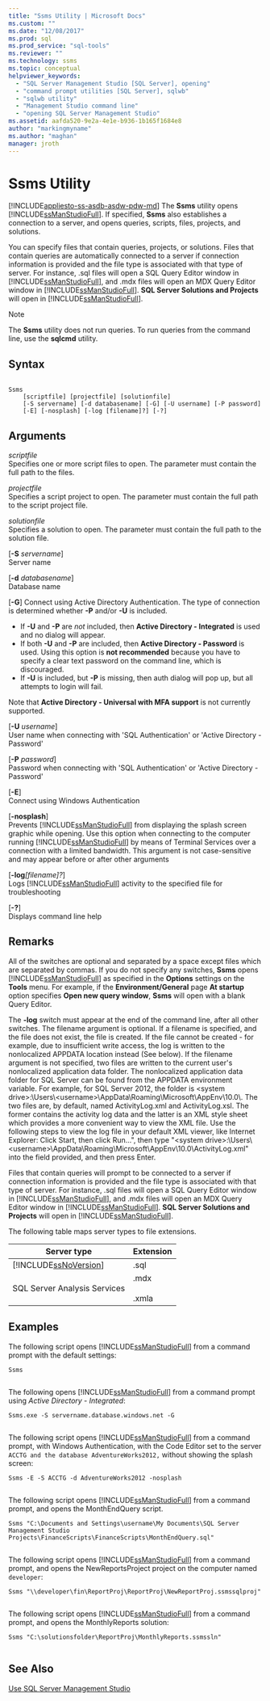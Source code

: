 ```yaml
---
title: "Ssms Utility | Microsoft Docs"
ms.custom: ""
ms.date: "12/08/2017"
ms.prod: sql
ms.prod_service: "sql-tools"
ms.reviewer: ""
ms.technology: ssms
ms.topic: conceptual
helpviewer_keywords: 
  - "SQL Server Management Studio [SQL Server], opening"
  - "command prompt utilities [SQL Server], sqlwb"
  - "sqlwb utility"
  - "Management Studio command line"
  - "opening SQL Server Management Studio"
ms.assetid: aafda520-9e2a-4e1e-b936-1b165f1684e8
author: "markingmyname"
ms.author: "maghan"
manager: jroth
---
```

# Ssms Utility
[!INCLUDE[appliesto-ss-asdb-asdw-pdw-md](../includes/appliesto-ss-asdb-asdw-pdw-md.md)]
  The **Ssms** utility opens [!INCLUDE[ssManStudioFull](../includes/ssmanstudiofull-md.md)]. If specified, **Ssms** also establishes a connection to a server, and opens queries, scripts, files, projects, and solutions.  
  
 You can specify files that contain queries, projects, or solutions. Files that contain queries are automatically connected to a server if connection information is provided and the file type is associated with that type of server. For instance, .sql files will open a SQL Query Editor window in [!INCLUDE[ssManStudioFull](../includes/ssmanstudiofull-md.md)], and .mdx files will open an MDX Query Editor window in [!INCLUDE[ssManStudioFull](../includes/ssmanstudiofull-md.md)]. **SQL Server Solutions and Projects** will open in [!INCLUDE[ssManStudioFull](../includes/ssmanstudiofull-md.md)].  
  
> [!NOTE]  
>  The **Ssms** utility does not run queries. To run queries from the command line, use the **sqlcmd** utility.  
  
## Syntax  
  
```  
  
Ssms  
    [scriptfile] [projectfile] [solutionfile]  
    [-S servername] [-d databasename] [-G] [-U username] [-P password]   
    [-E] [-nosplash] [-log [filename]?] [-?]  
```  
  
## Arguments  
 *scriptfile*  
 Specifies one or more script files to open. The parameter must contain the full path to the files.  
  
 *projectfile*  
 Specifies a script project to open. The parameter must contain the full path to the script project file.  
  
 *solutionfile*  
 Specifies a solution to open. The parameter must contain the full path to the solution file.  
  
 [**-S** _servername_]  
  Server name  
  
 [**-d** _databasename_]  
  Database name  

 [**-G**]
  Connect using Active Directory Authentication. The type of connection is determined whether **-P** and/or **-U** is included.
 - If **-U** and **-P** are *not* included, then **Active Directory - Integrated** is used and no dialog will appear.
 - If both **-U** and **-P** are included, then **Active Directory - Password** is used. Using this option is **not recommended** because you have to specify a clear text password on the command line, which is discouraged.
 - If **-U** is included, but **-P** is missing, then auth dialog will pop up, but all attempts to login will fail. 

  Note that **Active Directory - Universal with MFA support** is not currently supported. 
  
[**-U** _username_]  
 User name when connecting with 'SQL Authentication' or 'Active Directory - Password'  
  
[**-P** _password_]  
 Password when connecting with 'SQL Authentication' or 'Active Directory - Password'
  
[**-E**]  
 Connect using Windows Authentication  
  
[**-nosplash**]  
 Prevents [!INCLUDE[ssManStudioFull](../includes/ssmanstudiofull-md.md)] from displaying the splash screen graphic while opening. Use this option when connecting to the computer running [!INCLUDE[ssManStudioFull](../includes/ssmanstudiofull-md.md)] by means of Terminal Services over a connection with a limited bandwidth. This argument is not case-sensitive and may appear before or after other arguments  
  
[**-log**_[filename]?_]  
 Logs [!INCLUDE[ssManStudioFull](../includes/ssmanstudiofull-md.md)] activity to the specified file for troubleshooting  
  
[**-?**]  
 Displays command line help  
  
## Remarks  
 All of the switches are optional and separated by a space except files which are separated by commas. If you do not specify any switches, **Ssms** opens [!INCLUDE[ssManStudioFull](../includes/ssmanstudiofull-md.md)] as specified in the **Options** settings on the **Tools** menu. For example, if the **Environment/General** page **At startup** option specifies **Open new query window**, **Ssms** will open with a blank Query Editor.  
  
 The **-log** switch must appear at the end of the command line, after all other switches. The filename argument is optional. If a filename is specified, and the file does not exist, the file is created. If the file cannot be created - for example, due to insufficient write access, the log is written to the nonlocalized APPDATA location instead (See below). If the filename argument is not specified, two files are written to the current user's nonlocalized application data folder. The nonlocalized application data folder for SQL Server can be found from the APPDATA environment variable. For example, for SQL Server 2012, the folder is \<system drive>:\Users\\<username\>\AppData\Roaming\Microsoft\AppEnv\10.0\\. The two files are, by default, named ActivityLog.xml and ActivityLog.xsl. The former contains the activity log data and the latter is an XML style sheet which provides a more convenient way to view the XML file. Use the following steps to view the log file in your default XML viewer, like Internet Explorer:  Click Start, then click Run...", then type "\<system drive>:\Users\\<username\>\AppData\Roaming\Microsoft\AppEnv\10.0\ActivityLog.xml" into the field provided, and then press Enter.  
  
 Files that contain queries will prompt to be connected to a server if connection information is provided and the file type is associated with that type of server. For instance, .sql files will open a SQL Query Editor window in [!INCLUDE[ssManStudioFull](../includes/ssmanstudiofull-md.md)], and .mdx files will open an MDX Query Editor window in [!INCLUDE[ssManStudioFull](../includes/ssmanstudiofull-md.md)]. **SQL Server Solutions and Projects** will open in [!INCLUDE[ssManStudioFull](../includes/ssmanstudiofull-md.md)].  
  
 The following table maps server types to file extensions.  
  
|Server type|Extension|  
|-----------------|---------------|  
|[!INCLUDE[ssNoVersion](../includes/ssnoversion-md.md)]|.sql|  
|SQL Server Analysis Services|.mdx<br /><br /> .xmla|  
  
## Examples  
 The following script opens [!INCLUDE[ssManStudioFull](../includes/ssmanstudiofull-md.md)] from a command prompt with the default settings:  
  
```  
Ssms  
  
```  
  
 The following opens [!INCLUDE[ssManStudioFull](../includes/ssmanstudiofull-md.md)] from a command prompt using *Active Directory - Integrated*:  
  
```  
Ssms.exe -S servername.database.windows.net -G
  
``` 


 The following script opens [!INCLUDE[ssManStudioFull](../includes/ssmanstudiofull-md.md)] from a command prompt, with Windows Authentication, with the Code Editor set to the server `ACCTG and the database AdventureWorks2012,` without showing the splash screen:  
  
```  
Ssms -E -S ACCTG -d AdventureWorks2012 -nosplash  
  
```  

 The following script opens [!INCLUDE[ssManStudioFull](../includes/ssmanstudiofull-md.md)] from a command prompt, and opens the MonthEndQuery script.  
  
```  
Ssms "C:\Documents and Settings\username\My Documents\SQL Server Management Studio Projects\FinanceScripts\FinanceScripts\MonthEndQuery.sql"  
  
```  
  
 The following script opens [!INCLUDE[ssManStudioFull](../includes/ssmanstudiofull-md.md)] from a command prompt, and opens the NewReportsProject project on the computer named `developer`:  
  
```  
Ssms "\\developer\fin\ReportProj\ReportProj\NewReportProj.ssmssqlproj"  
  
```  
  
 The following script opens [!INCLUDE[ssManStudioFull](../includes/ssmanstudiofull-md.md)] from a command prompt, and opens the MonthlyReports solution:  
  
```  
Ssms "C:\solutionsfolder\ReportProj\MonthlyReports.ssmssln"  
  
```  
 



## See Also  
 [Use SQL Server Management Studio](https://msdn.microsoft.com/library/f289e978-14ca-46ef-9e61-e1fe5fd593be)  
  
  
